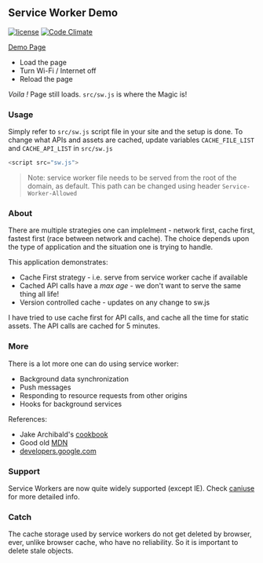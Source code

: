 ## Service Worker Demo
[![license](http://img.shields.io/badge/license-MIT-blue.svg?style=flat)](https://raw.githubusercontent.com/AmitM30/basic-service-worker/master/LICENSE) [![Code Climate](https://codeclimate.com/github/AmitM30/basic-service-worker/badges/gpa.svg)](https://codeclimate.com/github/AmitM30/basic-service-worker)

[Demo Page](https://amitm30.github.io/basic-service-worker/)
- Load the page
- Turn Wi-Fi / Internet off
- Reload the page

*Voila !* Page still loads. ```src/sw.js``` is where the Magic is!

### Usage

Simply refer to ```src/sw.js``` script file in your site and the setup is done. To change what APIs and assets are cached, update variables ```CACHE_FILE_LIST``` and ```CACHE_API_LIST``` in ```src/sw.js```
```javascript
<script src="sw.js">
```
> Note: service worker file needs to be served from the root of the domain, as default. This path can be changed using header ```Service-Worker-Allowed```

### About

There are multiple strategies one can implelment - network first, cache first, fastest first (race between network and cache). The choice depends upon the type of application and the situation one is trying to handle.

This application demonstrates:
- Cache First strategy - i.e. serve from service worker cache if available
- Cached API calls have a *max age* - we don't want to serve the same thing all life!
- Version controlled cache - updates on any change to sw.js

I have tried to use cache first for API calls, and cache all the time for static assets. The API calls are cached for 5 minutes.

### More

There is a lot more one can do using service worker:
- Background data synchronization
- Push messages
- Responding to resource requests from other origins
- Hooks for background services

References:

- Jake Archibald's [cookbook](https://jakearchibald.com/2014/offline-cookbook/)
- Good old [MDN](https://developer.mozilla.org/en-US/docs/Web/API/Service_Worker_API/Using_Service_Workers)
- [developers.google.com](https://developers.google.com/web/fundamentals/getting-started/primers/service-workers)

### Support

Service Workers are now quite widely supported (except IE). Check [caniuse](https://caniuse.com/serviceworkers) for more detailed info.

### Catch

The cache storage used by service workers do not get deleted by browser, ever, unlike browser cache, who have no reliability. So it is important to delete stale objects.
